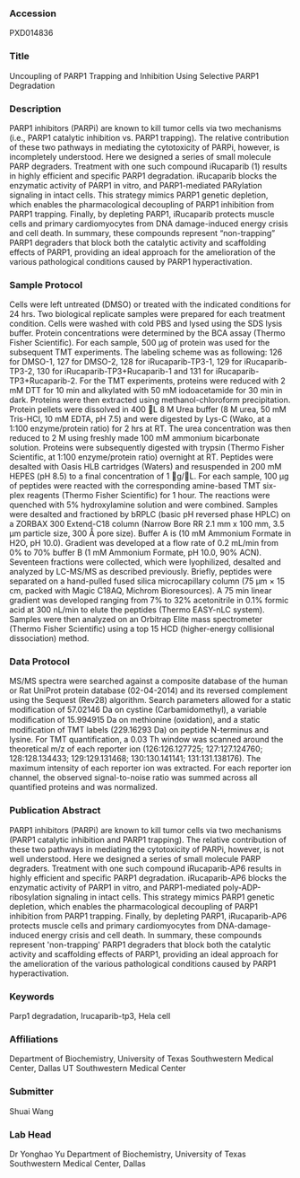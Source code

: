### Accession
PXD014836

### Title
Uncoupling of PARP1 Trapping and Inhibition Using Selective PARP1 Degradation

### Description
PARP1 inhibitors (PARPi) are known to kill tumor cells via two mechanisms (i.e., PARP1 catalytic inhibition vs. PARP1 trapping). The relative contribution of these two pathways in mediating the cytotoxicity of PARPi, however, is incompletely understood. Here we designed a series of small molecule PARP degraders. Treatment with one such compound iRucaparib (1) results in highly efficient and specific PARP1 degradation. iRucaparib blocks the enzymatic activity of PARP1 in vitro, and PARP1-mediated PARylation signaling in intact cells. This strategy mimics PARP1 genetic depletion, which enables the pharmacological decoupling of PARP1 inhibition from PARP1 trapping. Finally, by depleting PARP1, iRucaparib protects muscle cells and primary cardiomyocytes from DNA damage-induced energy crisis and cell death. In summary, these compounds represent “non-trapping” PARP1 degraders that block both the catalytic activity and scaffolding effects of PARP1, providing an ideal approach for the amelioration of the various pathological conditions caused by PARP1 hyperactivation.

### Sample Protocol
Cells were left untreated (DMSO) or treated with the indicated conditions for 24 hrs. Two biological replicate samples were prepared for each treatment condition. Cells were washed with cold PBS and lysed using the SDS lysis buffer. Protein concentrations were determined by the BCA assay (Thermo Fisher Scientific). For each sample, 500 μg of protein was used for the subsequent TMT experiments. The labeling scheme was as following: 126 for DMSO-1, 127 for DMSO-2, 128 for iRucaparib-TP3-1, 129 for iRucaparib-TP3-2, 130 for iRucaparib-TP3+Rucaparib-1 and 131 for iRucaparib-TP3+Rucaparib-2.   For the TMT experiments, proteins were reduced with 2 mM DTT for 10 min and alkylated with 50 mM iodoacetamide for 30 min in dark. Proteins were then extracted using methanol-chloroform precipitation. Protein pellets were dissolved in 400 L 8 M Urea buffer (8 M urea, 50 mM Tris-HCl, 10 mM EDTA, pH 7.5) and were digested by Lys-C (Wako, at a 1:100 enzyme/protein ratio) for 2 hrs at RT. The urea concentration was then reduced to 2 M using freshly made 100 mM ammonium bicarbonate solution. Proteins were subsequently digested with trypsin (Thermo Fisher Scientific, at 1:100 enzyme/protein ratio) overnight at RT. Peptides were desalted with Oasis HLB cartridges (Waters) and resuspended in 200 mM HEPES (pH 8.5) to a final concentration of 1 g/L. For each sample, 100 μg of peptides were reacted with the corresponding amine-based TMT six-plex reagents (Thermo Fisher Scientific) for 1 hour. The reactions were quenched with 5% hydroxylamine solution and were combined.  Samples were desalted and fractioned by bRPLC (basic pH reversed phase HPLC) on a ZORBAX 300 Extend-C18 column (Narrow Bore RR 2.1 mm x 100 mm, 3.5 μm particle size, 300 Ǻ pore size). Buffer A is (10 mM Ammonium Formate in H2O, pH 10.0). Gradient was developed at a flow rate of 0.2 mL/min from 0% to 70% buffer B (1 mM Ammonium Formate, pH 10.0, 90% ACN). Seventeen fractions were collected, which were lyophilized, desalted and analyzed by LC-MS/MS as described previously. Briefly, peptides were separated on a hand-pulled fused silica microcapillary column (75 μm × 15 cm, packed with Magic C18AQ, Michrom Bioresources). A 75 min linear gradient was developed ranging from 7% to 32% acetonitrile in 0.1% formic acid at 300 nL/min to elute the peptides (Thermo EASY-nLC system). Samples were then analyzed on an Orbitrap Elite mass spectrometer (Thermo Fisher Scientific) using a top 15 HCD (higher-energy collisional dissociation) method.

### Data Protocol
MS/MS spectra were searched against a composite database of the human or Rat UniProt protein database (02-04-2014) and its reversed complement using the Sequest (Rev28) algorithm. Search parameters allowed for a static modification of 57.02146 Da on cystine (Carbamidomethyl), a variable modiﬁcation of 15.994915 Da on methionine (oxidation), and a static modification of TMT labels (229.16293 Da) on peptide N-terminus and lysine. For TMT quantification, a 0.03 Th window was scanned around the theoretical m/z of each reporter ion (126:126.127725; 127:127.124760; 128:128.134433; 129:129.131468; 130:130.141141; 131:131.138176). The maximum intensity of each reporter ion was extracted. For each reporter ion channel, the observed signal-to-noise ratio was summed across all quantified proteins and was normalized.

### Publication Abstract
PARP1 inhibitors (PARPi) are known to kill tumor cells via two mechanisms (PARP1 catalytic inhibition and PARP1 trapping). The relative contribution of these two pathways in mediating the cytotoxicity of PARPi, however, is not well understood. Here we designed a series of small molecule PARP degraders. Treatment with one such compound iRucaparib-AP6 results in highly efficient and specific PARP1 degradation. iRucaparib-AP6 blocks the enzymatic activity of PARP1 in vitro, and PARP1-mediated poly-ADP-ribosylation signaling in intact cells. This strategy mimics PARP1 genetic depletion, which enables the pharmacological decoupling of PARP1 inhibition from PARP1 trapping. Finally, by depleting PARP1, iRucaparib-AP6 protects muscle cells and primary cardiomyocytes from DNA-damage-induced energy crisis and cell death. In summary, these compounds represent 'non-trapping' PARP1 degraders that block both the catalytic activity and scaffolding effects of PARP1, providing an ideal approach for the amelioration of the various pathological conditions caused by PARP1 hyperactivation.

### Keywords
Parp1 degradation, Irucaparib-tp3, Hela cell

### Affiliations
Department of Biochemistry, University of Texas Southwestern Medical Center, Dallas
UT Southwestern Medical Center

### Submitter
Shuai Wang

### Lab Head
Dr Yonghao Yu
Department of Biochemistry, University of Texas Southwestern Medical Center, Dallas


